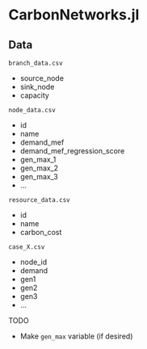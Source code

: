 # CarbonNetworks.jl



## Data

`branch_data.csv`
- source_node
- sink_node
- capacity

`node_data.csv`
- id
- name
- demand_mef
- demand_mef_regression_score
- gen_max_1
- gen_max_2
- gen_max_3
- ...

`resource_data.csv`
- id
- name
- carbon_cost

`case_X.csv`
- node_id
- demand
- gen1
- gen2
- gen3
- ...

TODO
- Make `gen_max` variable (if desired)
